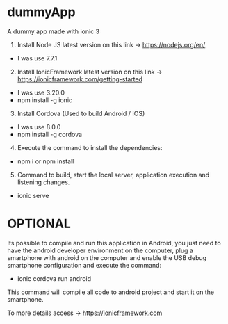 # dummyApp
A dummy app made with ionic 3

1. Install Node JS latest version on this link -> https://nodejs.org/en/
  * I was use 7.7.1
  
2. Install IonicFramework latest version on this link -> https://ionicframework.com/getting-started
  * I was use 3.20.0
  * npm install -g ionic
  
3. Install Cordova (Used to build Android / IOS)
  * I was use 8.0.0
  * npm install -g cordova
  
4. Execute the command to install the dependencies:
  * npm i or npm install

5. Command to build, start the local server, application execution and listening changes.
  * ionic serve
  
  

# OPTIONAL

Its possible to compile and run this application in Android, you just need to have the android developer environment on the computer, plug a smartphone with android on the computer and enable the USB debug smartphone configuration and execute the command: 
  * ionic cordova run android

This command will compile all code to android project and start it on the smartphone.

To more details access -> https://ionicframework.com
